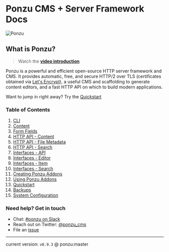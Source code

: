 # Ponzu CMS + Server Framework Docs

![Ponzu](/images/ponzu-banner.png)

## What is Ponzu?

> Watch the [**video introduction**](https://www.youtube.com/watch?v=T_1ncPoLgrg)

Ponzu is a powerful and efficient open-source HTTP server framework and CMS. It 
provides automatic, free, and secure HTTP/2 over TLS (certificates obtained via 
[Let's Encrypt](https://letsencrypt.org)), a useful CMS and scaffolding to generate 
content editors, and a fast HTTP API on which to build modern applications.

Want to jump in right away? Try the [Quickstart](/Quickstart/Overview)

### Table of Contents

1. [CLI](/CLI/General-Usage/)
2. [Content](/Content/An-Overview)
3. [Form Fields](/Form-Fields/HTML-Inputs)
4. [HTTP API - Content](/HTTP-APIs/Content)
5. [HTTP API - File Metadata](/HTTP-APIs/File-Metadata)
6. [HTTP API - Search](/HTTP-APIs/Search)
7. [Interfaces - API](/Interfaces/API)
8. [Interfaces - Editor](/Interfaces/Editor)
9. [Interfaces - Item](/Interfaces/Item)
10. [Interfaces - Search](/Interfaces/Search)
11. [Creating Ponzu Addons](/Ponzu-Addons/Creating-Addons)
12. [Using Ponzu Addons](/Ponzu-Addons/Using-Addons)
13. [Quickstart](/Quickstart/Overview)
14. [Backups](/Running-Backups/Backups)
15. [System Configuration](/System-Configuration/Settings)


### Need help? Get in touch
- Chat: [#ponzu on Slack](https://gophers.slack.com/messages/C3TBV356D)
- Reach out on Twitter: [@ponzu_cms](https://twitter.com/ponzu_cms)
- File an [issue](https://github.com/ponzu-cms/ponzu/issues)

---
current version: `v0.9.3` @ ponzu:master
